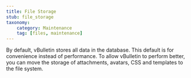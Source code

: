 ```yaml
---
title: File Storage
stub: file_storage
taxonomy:
    category: Maintenance
    tag: [files, maintenance]
---
```


By default, vBulletin stores all data in the database. This default is for convenience instead of performance. To allow vBulletin to perform better, you can move the storage of attachments, avatars, CSS and templates to the file system.     
